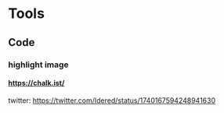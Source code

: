 # Tools

## Code

### highlight image

#### https://chalk.ist/
twitter: https://twitter.com/Idered/status/1740167594248941630
